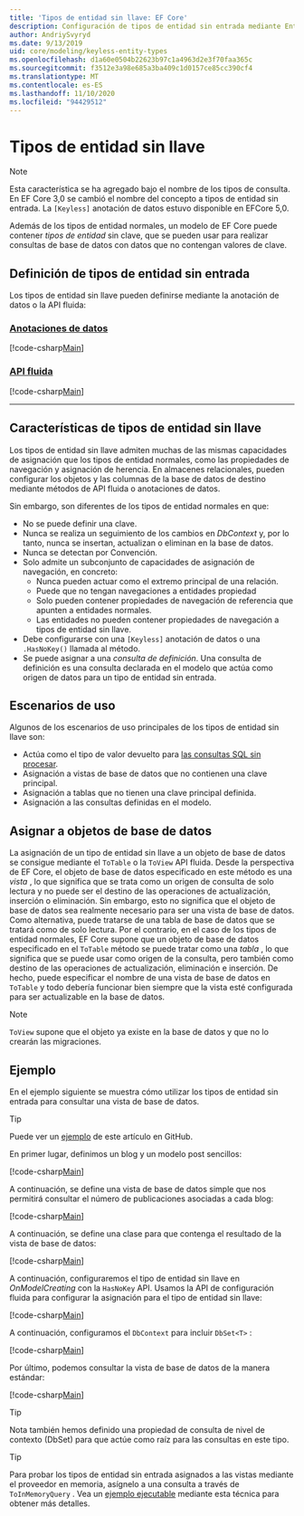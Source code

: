 ```yaml
---
title: 'Tipos de entidad sin llave: EF Core'
description: Configuración de tipos de entidad sin entrada mediante Entity Framework Core
author: AndriySvyryd
ms.date: 9/13/2019
uid: core/modeling/keyless-entity-types
ms.openlocfilehash: d1a60e0504b22623b97c1a4963d2e3f70faa365c
ms.sourcegitcommit: f3512e3a98e685a3ba409c1d0157ce85cc390cf4
ms.translationtype: MT
ms.contentlocale: es-ES
ms.lasthandoff: 11/10/2020
ms.locfileid: "94429512"
---
```

# <a name="keyless-entity-types"></a>Tipos de entidad sin llave

> [!NOTE]
> Esta característica se ha agregado bajo el nombre de los tipos de consulta. En EF Core 3,0 se cambió el nombre del concepto a tipos de entidad sin entrada. La `[Keyless]` anotación de datos estuvo disponible en EFCore 5,0.

Además de los tipos de entidad normales, un modelo de EF Core puede contener _tipos de entidad_ sin clave, que se pueden usar para realizar consultas de base de datos con datos que no contengan valores de clave.

## <a name="defining-keyless-entity-types"></a>Definición de tipos de entidad sin entrada

Los tipos de entidad sin llave pueden definirse mediante la anotación de datos o la API fluida:

### <a name="data-annotations"></a>[Anotaciones de datos](#tab/data-annotations)

[!code-csharp[Main](../../../samples/core/Modeling/DataAnnotations/Keyless.cs?Name=Keyless&highlight=1)]

### <a name="fluent-api"></a>[API fluida](#tab/fluent-api)

[!code-csharp[Main](../../../samples/core/Modeling/FluentAPI/Keyless.cs?Name=Keyless&highlight=4)]

***

## <a name="keyless-entity-types-characteristics"></a>Características de tipos de entidad sin llave

Los tipos de entidad sin llave admiten muchas de las mismas capacidades de asignación que los tipos de entidad normales, como las propiedades de navegación y asignación de herencia. En almacenes relacionales, pueden configurar los objetos y las columnas de la base de datos de destino mediante métodos de API fluida o anotaciones de datos.

Sin embargo, son diferentes de los tipos de entidad normales en que:

- No se puede definir una clave.
- Nunca se realiza un seguimiento de los cambios en _DbContext_ y, por lo tanto, nunca se insertan, actualizan o eliminan en la base de datos.
- Nunca se detectan por Convención.
- Solo admite un subconjunto de capacidades de asignación de navegación, en concreto:
  - Nunca pueden actuar como el extremo principal de una relación.
  - Puede que no tengan navegaciones a entidades propiedad
  - Solo pueden contener propiedades de navegación de referencia que apunten a entidades normales.
  - Las entidades no pueden contener propiedades de navegación a tipos de entidad sin llave.
- Debe configurarse con una `[Keyless]` anotación de datos o una `.HasNoKey()` llamada al método.
- Se puede asignar a una _consulta de definición_. Una consulta de definición es una consulta declarada en el modelo que actúa como origen de datos para un tipo de entidad sin entrada.

## <a name="usage-scenarios"></a>Escenarios de uso

Algunos de los escenarios de uso principales de los tipos de entidad sin llave son:

- Actúa como el tipo de valor devuelto para [las consultas SQL sin procesar](xref:core/querying/raw-sql).
- Asignación a vistas de base de datos que no contienen una clave principal.
- Asignación a tablas que no tienen una clave principal definida.
- Asignación a las consultas definidas en el modelo.

## <a name="mapping-to-database-objects"></a>Asignar a objetos de base de datos

La asignación de un tipo de entidad sin llave a un objeto de base de datos se consigue mediante el `ToTable` o la `ToView` API fluida. Desde la perspectiva de EF Core, el objeto de base de datos especificado en este método es una _vista_ , lo que significa que se trata como un origen de consulta de solo lectura y no puede ser el destino de las operaciones de actualización, inserción o eliminación. Sin embargo, esto no significa que el objeto de base de datos sea realmente necesario para ser una vista de base de datos. Como alternativa, puede tratarse de una tabla de base de datos que se tratará como de solo lectura. Por el contrario, en el caso de los tipos de entidad normales, EF Core supone que un objeto de base de datos especificado en el `ToTable` método se puede tratar como una _tabla_ , lo que significa que se puede usar como origen de la consulta, pero también como destino de las operaciones de actualización, eliminación e inserción. De hecho, puede especificar el nombre de una vista de base de datos en `ToTable` y todo debería funcionar bien siempre que la vista esté configurada para ser actualizable en la base de datos.

> [!NOTE]
> `ToView` supone que el objeto ya existe en la base de datos y que no lo crearán las migraciones.

## <a name="example"></a>Ejemplo

En el ejemplo siguiente se muestra cómo utilizar los tipos de entidad sin entrada para consultar una vista de base de datos.

> [!TIP]
> Puede ver un [ejemplo](https://github.com/dotnet/EntityFramework.Docs/tree/master/samples/core/KeylessEntityTypes) de este artículo en GitHub.

En primer lugar, definimos un blog y un modelo post sencillos:

[!code-csharp[Main](../../../samples/core/KeylessEntityTypes/Program.cs#Entities)]

A continuación, se define una vista de base de datos simple que nos permitirá consultar el número de publicaciones asociadas a cada blog:

[!code-csharp[Main](../../../samples/core/KeylessEntityTypes/Program.cs#View)]

A continuación, se define una clase para que contenga el resultado de la vista de base de datos:

[!code-csharp[Main](../../../samples/core/KeylessEntityTypes/Program.cs#KeylessEntityType)]

A continuación, configuraremos el tipo de entidad sin llave en _OnModelCreating_ con la `HasNoKey` API.
Usamos la API de configuración fluida para configurar la asignación para el tipo de entidad sin llave:

[!code-csharp[Main](../../../samples/core/KeylessEntityTypes/Program.cs#Configuration)]

A continuación, configuramos el `DbContext` para incluir `DbSet<T>` :

[!code-csharp[Main](../../../samples/core/KeylessEntityTypes/Program.cs#DbSet)]

Por último, podemos consultar la vista de base de datos de la manera estándar:

[!code-csharp[Main](../../../samples/core/KeylessEntityTypes/Program.cs#Query)]

> [!TIP]
> Nota también hemos definido una propiedad de consulta de nivel de contexto (DbSet) para que actúe como raíz para las consultas en este tipo.

> [!TIP]
> Para probar los tipos de entidad sin entrada asignados a las vistas mediante el proveedor en memoria, asígnelo a una consulta a través de `ToInMemoryQuery` . Vea un [ejemplo ejecutable](https://github.com/dotnet/EntityFramework.Docs/tree/master/samples/core/Miscellaneous/Testing/ItemsWebApi/) mediante esta técnica para obtener más detalles.
